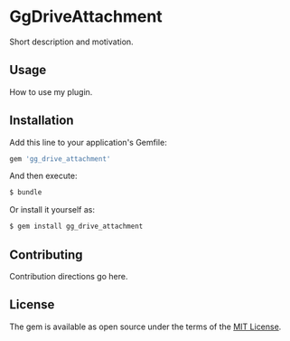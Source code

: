 # GgDriveAttachment
Short description and motivation.

## Usage
How to use my plugin.

## Installation
Add this line to your application's Gemfile:

```ruby
gem 'gg_drive_attachment'
```

And then execute:
```bash
$ bundle
```

Or install it yourself as:
```bash
$ gem install gg_drive_attachment
```

## Contributing
Contribution directions go here.

## License
The gem is available as open source under the terms of the [MIT License](https://opensource.org/licenses/MIT).

